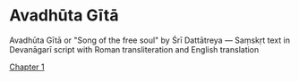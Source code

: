 # Avadhūta Gītā

Avadhūta Gītā or "Song of the free soul" by Śrī Dattātreya — Saṃskṛt text in Devanāgarī script  with Roman transliteration and English translation

[Chapter 1](/chapter01.md)
